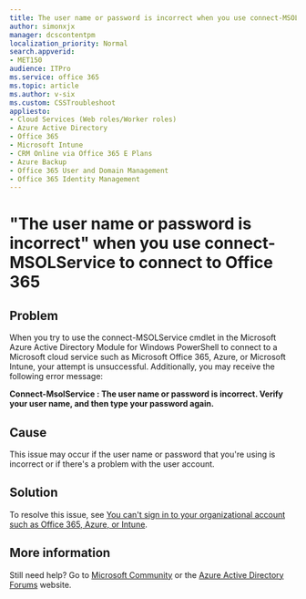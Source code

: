 ```yaml
---
title: The user name or password is incorrect when you use connect-MSOLService
author: simonxjx
manager: dcscontentpm
localization_priority: Normal
search.appverid: 
- MET150
audience: ITPro
ms.service: office 365
ms.topic: article
ms.author: v-six
ms.custom: CSSTroubleshoot
appliesto:
- Cloud Services (Web roles/Worker roles)
- Azure Active Directory
- Office 365
- Microsoft Intune
- CRM Online via Office 365 E Plans  
- Azure Backup
- Office 365 User and Domain Management
- Office 365 Identity Management
---
```


# "The user name or password is incorrect" when you use connect-MSOLService to connect to Office 365

## Problem 

When you try to use the connect-MSOLService cmdlet in the Microsoft Azure Active Directory Module for Windows PowerShell to connect to a Microsoft cloud service such as Microsoft Office 365, Azure, or Microsoft Intune, your attempt is unsuccessful. Additionally, you may receive the following error message:

**Connect-MsolService : The user name or password is incorrect. Verify your user name, and then type your password again.**

## Cause 

This issue may occur if the user name or password that you're using is incorrect or if there's a problem with the user account. 

## Solution 

To resolve this issue, see [You can't sign in to your organizational account such as Office 365, Azure, or Intune](https://support.microsoft.com/help/2412085).

## More information 

Still need help? Go to [Microsoft Community](https://answers.microsoft.com/) or the [Azure Active Directory Forums](https://social.msdn.microsoft.com/forums/azure/home?forum=windowsazuread) website.
